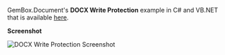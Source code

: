 GemBox.Document's **DOCX Write Protection** example in C# and VB.NET that is available [here](https://www.gemboxsoftware.com/document/examples/DOCX-Write-Protection/1101).

**Screenshot**

![DOCX Write Protection Screenshot](https://www.gemboxsoftware.com/Document/Examples/Content/Protection/DOCXWriteProtection/WriteProtection.png)